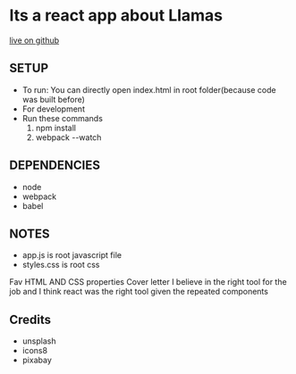 # Its a react app about Llamas

[live on github](https://saichandd.github.io/llama-react/)

## SETUP
- To run: You can directly open index.html in root folder(because code was built before)
- For development
- Run these commands 
	1. npm install
	2. webpack --watch

## DEPENDENCIES
- node
- webpack
- babel

## NOTES
* app.js is root javascript file
* styles.css is root css


Fav HTML AND CSS properties
Cover letter
I believe in the right tool for the job and I think react was the right tool given the repeated components


## Credits

* unsplash
* icons8
* pixabay